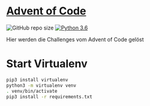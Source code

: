 #  [Advent of Code](https://adventofcode.com/)

![GitHub repo size](https://img.shields.io/github/repo-size/flachderplatte/adventofcode_py)
[![Python 3.6](https://img.shields.io/badge/python-3.10.8-blue.svg)](https://www.python.org/downloads/release/python-3108/)

Hier werden die Challenges vom Advent of Code gelöst


# Start Virtualenv

```bash
pip3 install virtualenv
python3 -m virtualenv venv
. venv/bin/activate
pip3 install -r requirements.txt
```
